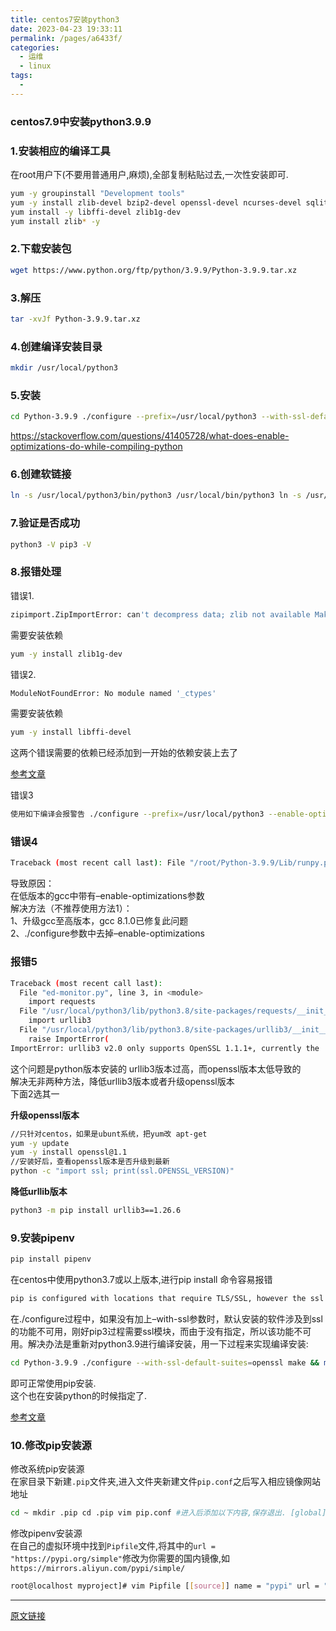 ```yaml
---
title: centos7安装python3
date: 2023-04-23 19:33:11
permalink: /pages/a6433f/
categories:
  - 运维
  - linux
tags:
  - 
---
```


### centos7.9中安装python3.9.9

### 1.安装相应的编译工具

在root用户下(不要用普通用户,麻烦),全部复制粘贴过去,一次性安装即可.

```bash
yum -y groupinstall "Development tools" 
yum -y install zlib-devel bzip2-devel openssl-devel ncurses-devel sqlite-devel readline-devel tk-devel gdbm-devel db4-devel libpcap-devel xz-devel 
yum install -y libffi-devel zlib1g-dev 
yum install zlib* -y
```

### 2.下载安装包

```bash
wget https://www.python.org/ftp/python/3.9.9/Python-3.9.9.tar.xz
```

### 3.解压

```bash
tar -xvJf Python-3.9.9.tar.xz
```

### 4.创建编译安装目录

```bash
mkdir /usr/local/python3
```

### 5.安装

```bash
cd Python-3.9.9 ./configure --prefix=/usr/local/python3 --with-ssl-default-suites=openssl #./configure --prefix=/usr/local/python3 --enable-optimizations --with-ssl-default-suites=openssl #第一个指定安装的路径,不指定的话,安装过程中可能软件所需要的文件复制到其他不同目录,删除软件很不方便,复制软件也不方便. #第二个可以提高python10%-20%代码运行速度，但是gcc小于8.1.0会报错是，见错误4 #第三个是为了安装pip需要用到ssl,后面报错会有提到，原选项 --with-ssl，此版本用 --with-ssl-default-suites=openssl。 make && make install
```

https://stackoverflow.com/questions/41405728/what-does-enable-optimizations-do-while-compiling-python

### 6.创建软链接

```bash
ln -s /usr/local/python3/bin/python3 /usr/local/bin/python3 ln -s /usr/local/python3/bin/pip3 /usr/local/bin/pip3
```

### 7.验证是否成功

```bash
python3 -V pip3 -V
```

### 8.报错处理

错误1.

```bash
zipimport.ZipImportError: can't decompress data; zlib not available Makefile:1099: recipe for target 'install' failed make: *** [install] Error 1
```

需要安装依赖

```bash
yum -y install zlib1g-dev
```

错误2.

```bash
ModuleNotFoundError: No module named '_ctypes'
```

需要安装依赖

```bash
yum -y install libffi-devel
```

这两个错误需要的依赖已经添加到一开始的依赖安装上去了

[参考文章](https://blog.csdn.net/elija940818/article/details/79238813)

错误3

```bash
使用如下编译会报警告 ./configure --prefix=/usr/local/python3 --enable-optimizations --with-ssl 警告如下 configure: WARNING: unrecognized options: --with-ssl
```

### 错误4

```bash
Traceback (most recent call last): File "/root/Python-3.9.9/Lib/runpy.py", line 15, in <module> import importlib.util File "/root/Python-3.9.9/Lib/importlib/util.py", line 2, in <module> from . import abc File "/root/Python-3.9.9/Lib/importlib/abc.py", line 17, in <module> from typing import Protocol, runtime_checkable File "/root/Python-3.9.9/Lib/typing.py", line 21, in <module> import collections SystemError: <built-in function compile> returned NULL without setting an error generate-posix-vars failed make[1]: *** [pybuilddir.txt] Error 1 make[1]: Leaving directory `/root/Python-3.9.9' make: *** [profile-opt] Error 2
```

导致原因：  
在低版本的gcc中带有–enable-optimizations参数  
解决方法（不推荐使用方法1）：  
1、升级gcc至高版本，gcc 8.1.0已修复此问题  
2、./configure参数中去掉–enable-optimizations

### 报错5

```bash
Traceback (most recent call last):
  File "ed-monitor.py", line 3, in <module>
    import requests
  File "/usr/local/python3/lib/python3.8/site-packages/requests/__init__.py", line 43, in <module>
    import urllib3
  File "/usr/local/python3/lib/python3.8/site-packages/urllib3/__init__.py", line 38, in <module>
    raise ImportError(
ImportError: urllib3 v2.0 only supports OpenSSL 1.1.1+, currently the 'ssl' module is compiled with OpenSSL 1.0.2k-fips  26 Jan 2017. See: https://github.com/urllib3/urllib3/issues/2168
```

这个问题是python版本安装的 urllib3版本过高，而openssl版本太低导致的  
解决无非两种方法，降低urllib3版本或者升级openssl版本  
下面2选其一

**升级openssl版本**

```bash
//只针对centos，如果是ubunt系统，把yum改 apt-get
yum -y update
yum -y install openssl@1.1
//安装好后，查看openssl版本是否升级到最新
python -c "import ssl; print(ssl.OPENSSL_VERSION)"
```

**降低urllib版本**

```bash
python3 -m pip install urllib3==1.26.6
```

### 9.安装pipenv

```bash
pip install pipenv
```

在centos中使用python3.7或以上版本,进行pip install 命令容易报错

```bash
pip is configured with locations that require TLS/SSL, however the ssl module in Python is not available. Could not fetch URL https:*******: There was a problem confirming the ssl certificate: Can't connect to HTTPS URL because the SSL module is not available. - skipping
```

在./configure过程中，如果没有加上–with-ssl参数时，默认安装的软件涉及到ssl的功能不可用，刚好pip3过程需要ssl模块，而由于没有指定，所以该功能不可用。解决办法是重新对python3.9进行编译安装，用一下过程来实现编译安装:

```bash
cd Python-3.9.9 ./configure --with-ssl-default-suites=openssl make && make install
```

即可正常使用pip安装.  
这个也在安装python的时候指定了.

[参考文章](https://blog.csdn.net/jeryjeryjery/article/details/77880227)

### 10.修改pip安装源

修改系统pip安装源  
在家目录下新建`.pip`文件夹,进入文件夹新建文件`pip.conf`之后写入相应镜像网站地址

```bash
cd ~ mkdir .pip cd .pip vim pip.conf #进入后添加以下内容,保存退出. [global] index-url = https://mirrors.aliyun.com/pypi/simple
```

修改pipenv安装源  
在自己的虚拟环境中找到`Pipfile`文件,将其中的`url = "https://pypi.org/simple"`修改为你需要的国内镜像,如`https://mirrors.aliyun.com/pypi/simple/`

```bash
root@localhost myproject]# vim Pipfile [[source]] name = "pypi" url = "https://pypi.org/simple" # 改为url = "https://mirrors.aliyun.com/pypi/simple/" verify_ssl = true [dev-packages] #这里是开发环境专属包,使用pipenv install --dev package来安装专属开发环境的包 [packages] # 全部环境的通用包,安装在这里. [requires] python_version = "3.7"
```

---

[原文链接]([centos7.9中安装python3.9.9_一生受益_思韵闪耀](http://www.13sy.com/m/view.php?aid=2181))
